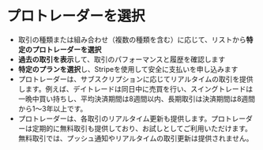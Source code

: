 # **プロトレーダーを選択**
- 取引の種類または組み合わせ（複数の種類を含む）に応じて、リストから**特定のプロトレーダーを選択**
- **過去の取引を表示**して、取引のパフォーマンスと履歴を確認します
- **特定のプランを選択**し、Stripeを使用して安全に支払いを申し込みます
- プロトレーダーは、サブスクリプションに応じてリアルタイムの取引を提供します。例えば、デイトレードは同日中に売買を行い、スイングトレードは一晩中買い持ちし、平均決済期間は8週間以内、長期取引は決済期間は8週間から1～3年以上です。
- プロトレーダーは、各取引のリアルタイム更新も提供します。プロトレーダーは定期的に無料取引も提供しており、お試しとしてご利用いただけます。無料取引では、プッシュ通知やリアルタイムの取引更新は提供されません。

